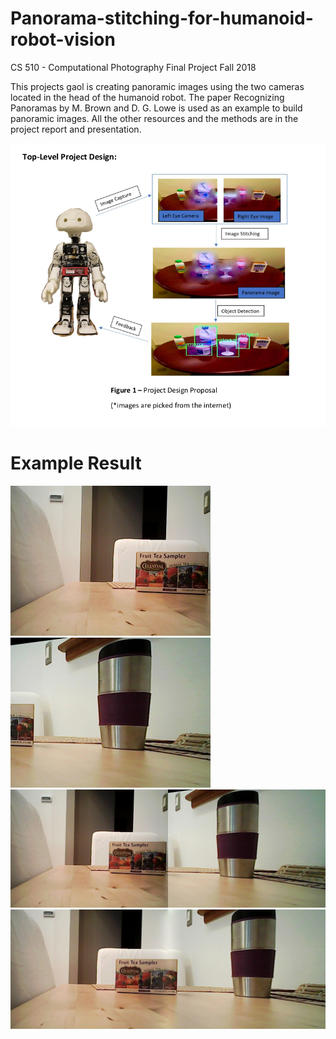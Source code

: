 # Panorama-stitching-for-humanoid-robot-vision

CS 510 - Computational Photography Final Project Fall 2018

This projects gaol is creating panoramic images using the two cameras located in the head of the humanoid robot. The paper Recognizing Panoramas by M. Brown and D. G. Lowe is used as an example to build panoramic images. All the other resources and the methods are in the project report and presentation.

<img src="project.png" alt="" width="640">

# Example Result

<img src="Results/test9/9.jpg" alt="" width="320">
<img src="Results/test9/r9.jpg" alt="" width="320">
<img src="Results/test9/directresult9.png" alt="" width="540">
<img src="Results/test9/result9.jpg" alt="" width="540">
